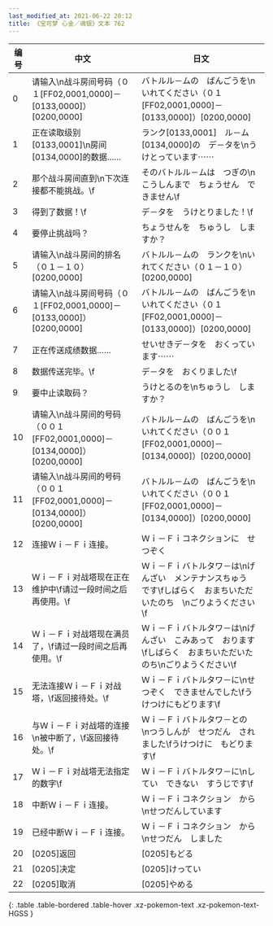 ```yaml
---
last_modified_at: 2021-06-22 20:12
title: 《宝可梦 心金／魂银》文本 762
---
```

| 编号 | 中文 | 日文 |
| ---- | ---- | ---- |
| 0 | 请输入\n战斗房间号码（０１[FF02,0001,0000]－[0133,0000]）[0200,0000] | バトルル－ムの　ばんごうを\nいれてください（０１[FF02,0001,0000]－[0133,0000]）[0200,0000] |
| 1 | 正在读取级别[0133,0001]\n房间[0134,0000]的数据…… | ランク[0133,0001]　ル－ム[0134,0000]の　デ－タを\nうけとっています⋯⋯ |
| 2 | 那个战斗房间直到\n下次连接都不能挑战。\f | そのバトルル－ムは　つぎの\nこうしんまで　ちょうせん　できません\f |
| 3 | 得到了数据！\f | デ－タを　うけとりました！\f |
| 4 | 要停止挑战吗？ | ちょうせんを　ちゅうし　しますか？ |
| 5 | 请输入\n战斗房间的排名（０１－１０）[0200,0000] | バトルル－ムの　ランクを\nいれてください（０１－１０）[0200,0000] |
| 6 | 请输入\n战斗房间号码（０１[FF02,0001,0000]－[0133,0000]）[0200,0000] | バトルル－ムの　ばんごうを\nいれてください（０１[FF02,0001,0000]－[0133,0000]）[0200,0000] |
| 7 | 正在传送成绩数据…… | せいせきデ－タを　おくっています⋯⋯ |
| 8 | 数据传送完毕。\f | デ－タを　おくりました\f |
| 9 | 要中止读取码？ | うけとるのを\nちゅうし　しますか？ |
| 10 | 请输入\n战斗房间的号码（００１[FF02,0001,0000]－[0134,0000]）[0200,0000] | バトルル－ムの　ばんごうを\nいれてください（００１[FF02,0001,0000]－[0134,0000]）[0200,0000] |
| 11 | 请输入\n战斗房间的号码（００１[FF02,0001,0000]－[0134,0000]）[0200,0000] | バトルル－ムの　ばんごうを\nいれてください（００１[FF02,0001,0000]－[0134,0000]）[0200,0000] |
| 12 | 连接Ｗｉ－Ｆｉ连接。 | Ｗｉ－Ｆｉコネクションに　せつぞく |
| 13 | Ｗｉ－Ｆｉ对战塔现在正在维护中\f请过一段时间之后再使用。\f | Ｗｉ－Ｆｉバトルタワ－は\nげんざい　メンテナンスちゅう　です\fしばらく　おまちいただいたのち　\nごりようください\f |
| 14 | Ｗｉ－Ｆｉ对战塔现在满员了，\f请过一段时间之后再使用。\f | Ｗｉ－Ｆｉバトルタワ－は\nげんざい　こみあって　おります\fしばらく　おまちいただいたのち\nごりようください\f |
| 15 | 无法连接Ｗｉ－Ｆｉ对战塔，\f返回接待处。\f | Ｗｉ－Ｆｉバトルタワ－に\nせつぞく　できませんでした\fうけつけにもどります\f |
| 16 | 与Ｗｉ－Ｆｉ对战塔的连接\n被中断了，\f返回接待处。\f | Ｗｉ－Ｆｉバトルタワ－との　\nつうしんが　せつだん　されました\fうけつけに　もどります\f |
| 17 | Ｗｉ－Ｆｉ对战塔无法指定的数字\f | Ｗｉ－Ｆｉバトルタワ－に\nしてい　できない　すうじです\f |
| 18 | 中断Ｗｉ－Ｆｉ连接。 | Ｗｉ－Ｆｉコネクション　から\nせつだんしています |
| 19 | 已经中断Ｗｉ－Ｆｉ连接。 | Ｗｉ－Ｆｉコネクション　から\nせつだん　しました |
| 20 | [0205]返回 | [0205]もどる |
| 21 | [0205]决定 | [0205]けってい |
| 22 | [0205]取消 | [0205]やめる |
{: .table .table-bordered .table-hover .xz-pokemon-text .xz-pokemon-text-HGSS }